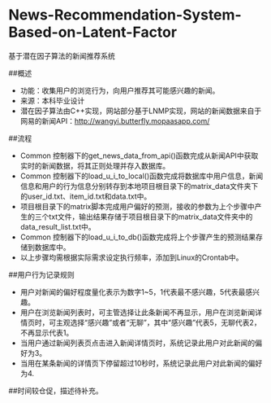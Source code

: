 # News-Recommendation-System-Based-on-Latent-Factor
基于潜在因子算法的新闻推荐系统

##概述
- 功能：收集用户的浏览行为，向用户推荐其可能感兴趣的新闻。
- 来源：本科毕业设计
- 潜在因子算法由C++实现，网站部分基于LNMP实现，网站的新闻数据来自于网易的新闻API：http://wangyi.butterfly.mopaasapp.com/

##流程
- Common 控制器下的get_news_data_from_api()函数完成从新闻API中获取实时的新闻数据，将其正则处理并存入数据库。
- Common 控制器下的load_u_i_to_local()函数完成将数据库中用户信息，新闻信息和用户的行为信息分别转存到本地项目根目录下的matrix_data文件夹下的user_id.txt、item_id.txt和data.txt中。
- 项目根目录下的matrix脚本完成用户偏好的预测，接收的参数为上个步骤中产生的三个txt文件，输出结果存储于项目根目录下的matrix_data文件夹中的data_result_list.txt中。
- Common 控制器下的load_u_i_to_db()函数完成将上个步骤产生的预测结果存储到数据库中。
- 以上步骤均需根据实际需求设定执行频率，添加到Linux的Crontab中。

##用户行为记录规则
- 用户对新闻的偏好程度量化表示为数字1~5，1代表最不感兴趣，5代表最感兴趣。
- 用户在浏览新闻列表时，可主管选择让此条新闻不再显示，用户在浏览新闻详情页时，可主观选择“感兴趣”或者“无聊”，其中“感兴趣”代表5，无聊代表2，不再显示代表1。
- 当用户通过新闻列表页点击进入新闻详情页时，系统记录此用户对此新闻的偏好为3。
- 当用在某条新闻的详情页下停留超过10秒时，系统记录此用户对此新闻的偏好为4.

##时间较仓促，描述待补充。

